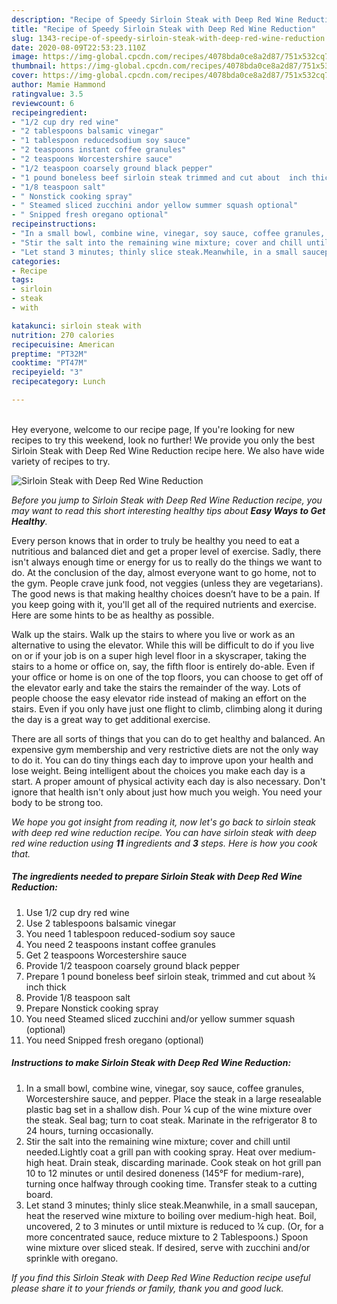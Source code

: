 ```yaml
---
description: "Recipe of Speedy Sirloin Steak with Deep Red Wine Reduction"
title: "Recipe of Speedy Sirloin Steak with Deep Red Wine Reduction"
slug: 1343-recipe-of-speedy-sirloin-steak-with-deep-red-wine-reduction
date: 2020-08-09T22:53:23.110Z
image: https://img-global.cpcdn.com/recipes/4078bda0ce8a2d87/751x532cq70/sirloin-steak-with-deep-red-wine-reduction-recipe-main-photo.jpg
thumbnail: https://img-global.cpcdn.com/recipes/4078bda0ce8a2d87/751x532cq70/sirloin-steak-with-deep-red-wine-reduction-recipe-main-photo.jpg
cover: https://img-global.cpcdn.com/recipes/4078bda0ce8a2d87/751x532cq70/sirloin-steak-with-deep-red-wine-reduction-recipe-main-photo.jpg
author: Mamie Hammond
ratingvalue: 3.5
reviewcount: 6
recipeingredient:
- "1/2 cup dry red wine"
- "2 tablespoons balsamic vinegar"
- "1 tablespoon reducedsodium soy sauce"
- "2 teaspoons instant coffee granules"
- "2 teaspoons Worcestershire sauce"
- "1/2 teaspoon coarsely ground black pepper"
- "1 pound boneless beef sirloin steak trimmed and cut about  inch thick"
- "1/8 teaspoon salt"
- " Nonstick cooking spray"
- " Steamed sliced zucchini andor yellow summer squash optional"
- " Snipped fresh oregano optional"
recipeinstructions:
- "In a small bowl, combine wine, vinegar, soy sauce, coffee granules, Worcestershire sauce, and pepper. Place the steak in a large resealable plastic bag set in a shallow dish. Pour ¼ cup of the wine mixture over the steak. Seal bag; turn to coat steak. Marinate in the refrigerator 8 to 24 hours, turning occasionally."
- "Stir the salt into the remaining wine mixture; cover and chill until needed.Lightly coat a grill pan with cooking spray. Heat over medium-high heat. Drain steak, discarding marinade. Cook steak on hot grill pan 10 to 12 minutes or until desired doneness (145°F for medium-rare), turning once halfway through cooking time. Transfer steak to a cutting board."
- "Let stand 3 minutes; thinly slice steak.Meanwhile, in a small saucepan, heat the reserved wine mixture to boiling over medium-high heat. Boil, uncovered, 2 to 3 minutes or until mixture is reduced to ¼ cup. (Or, for a more concentrated sauce, reduce mixture to 2 Tablespoons.) Spoon wine mixture over sliced steak. If desired, serve with zucchini and/or sprinkle with oregano."
categories:
- Recipe
tags:
- sirloin
- steak
- with

katakunci: sirloin steak with 
nutrition: 270 calories
recipecuisine: American
preptime: "PT32M"
cooktime: "PT47M"
recipeyield: "3"
recipecategory: Lunch

---
```

<br>
Hey everyone, welcome to our recipe page, If you're looking for new recipes to try this weekend, look no further! We provide you only the best Sirloin Steak with Deep Red Wine Reduction recipe here. We also have wide variety of recipes to try.
<br>


![Sirloin Steak with Deep Red Wine Reduction](https://img-global.cpcdn.com/recipes/4078bda0ce8a2d87/751x532cq70/sirloin-steak-with-deep-red-wine-reduction-recipe-main-photo.jpg)

<i>Before you jump to Sirloin Steak with Deep Red Wine Reduction recipe, you may want to read this short interesting healthy tips about <strong>Easy Ways to Get Healthy</strong>.</i>

Every person knows that in order to truly be healthy you need to eat a nutritious and balanced diet and get a proper level of exercise. Sadly, there isn't always enough time or energy for us to really do the things we want to do. At the conclusion of the day, almost everyone want to go home, not to the gym. People crave junk food, not veggies (unless they are vegetarians). The good news is that making healthy choices doesn’t have to be a pain. If you keep going with it, you'll get all of the required nutrients and exercise. Here are some hints to be as healthy as possible.

Walk up the stairs. Walk up the stairs to where you live or work as an alternative to using the elevator. While this will be difficult to do if you live on or if your job is on a super high level floor in a skyscraper, taking the stairs to a home or office on, say, the fifth floor is entirely do-able. Even if your office or home is on one of the top floors, you can choose to get off of the elevator early and take the stairs the remainder of the way. Lots of people choose the easy elevator ride instead of making an effort on the stairs. Even if you only have just one flight to climb, climbing along it during the day is a great way to get additional exercise. 

There are all sorts of things that you can do to get healthy and balanced. An expensive gym membership and very restrictive diets are not the only way to do it. You can do tiny things each day to improve upon your health and lose weight. Being intelligent about the choices you make each day is a start. A proper amount of physical activity each day is also necessary. Don't ignore that health isn't only about just how much you weigh. You need your body to be strong too. 


<i>We hope you got insight from reading it, now let's go back to sirloin steak with deep red wine reduction recipe. You can have sirloin steak with deep red wine reduction using <strong>11</strong> ingredients and <strong>3</strong> steps. Here is how you cook that.
</i>

##### The ingredients needed to prepare Sirloin Steak with Deep Red Wine Reduction:

1. Use 1/2 cup dry red wine
1. Use 2 tablespoons balsamic vinegar
1. You need 1 tablespoon reduced-sodium soy sauce
1. You need 2 teaspoons instant coffee granules
1. Get 2 teaspoons Worcestershire sauce
1. Provide 1/2 teaspoon coarsely ground black pepper
1. Prepare 1 pound boneless beef sirloin steak, trimmed and cut about ¾ inch thick
1. Provide 1/8 teaspoon salt
1. Prepare  Nonstick cooking spray
1. You need  Steamed sliced zucchini and/or yellow summer squash (optional)
1. You need  Snipped fresh oregano (optional)


##### Instructions to make Sirloin Steak with Deep Red Wine Reduction:

1. In a small bowl, combine wine, vinegar, soy sauce, coffee granules, Worcestershire sauce, and pepper. Place the steak in a large resealable plastic bag set in a shallow dish. Pour ¼ cup of the wine mixture over the steak. Seal bag; turn to coat steak. Marinate in the refrigerator 8 to 24 hours, turning occasionally.
1. Stir the salt into the remaining wine mixture; cover and chill until needed.Lightly coat a grill pan with cooking spray. Heat over medium-high heat. Drain steak, discarding marinade. Cook steak on hot grill pan 10 to 12 minutes or until desired doneness (145°F for medium-rare), turning once halfway through cooking time. Transfer steak to a cutting board.
1. Let stand 3 minutes; thinly slice steak.Meanwhile, in a small saucepan, heat the reserved wine mixture to boiling over medium-high heat. Boil, uncovered, 2 to 3 minutes or until mixture is reduced to ¼ cup. (Or, for a more concentrated sauce, reduce mixture to 2 Tablespoons.) Spoon wine mixture over sliced steak. If desired, serve with zucchini and/or sprinkle with oregano.


<i>If you find this Sirloin Steak with Deep Red Wine Reduction recipe useful please share it to your friends or family, thank you and good luck.</i>
